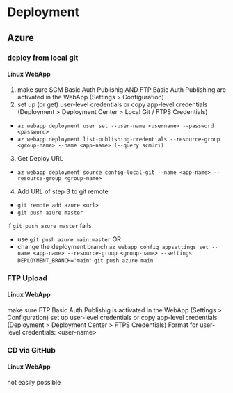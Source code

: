 # Deployment

## Azure

### deploy from local git

#### Linux WebApp

1. make sure SCM Basic Auth Publishig AND FTP Basic Auth Publishing are activated in the WebApp (Settings > Configuration)
2. set up (or get) user-level credentials or copy app-level credentials (Deployment > Deployment Center > Local Git / FTPS Credentials)
- `az webapp deployment user set --user-name <username> --password <password>`
- `az webapp deployment list-publishing-credentials --resource-group <group-name> --name <app-name> (--query scmUri)`
3. Get Deploy URL
- `az webapp deployment source config-local-git --name <app-name> --resource-group <group-name>`
4. Add URL of step 3 to git remote
- `git remote add azure <url>`
- `git push azure master`


if `git push azure master` fails 
- use `git push azure main:master`
OR
- change the deployment branch
`az webapp config appsettings set --name <app-name> --resource-group <group-name> --settings DEPLOYMENT_BRANCH='main'` 
`git push azure main`

### FTP Upload

#### Linux WebApp

make sure FTP Basic Auth Publishig is activated in the WebApp (Settings > Configuration)
set up user-level credentials or copy app-level credentials (Deployment > Deployment Center > FTPS Credentials)
Format for user-level credentials: <app-name>\<user-name>


### CD via GitHub 

#### Linux WebApp

not easily possible



